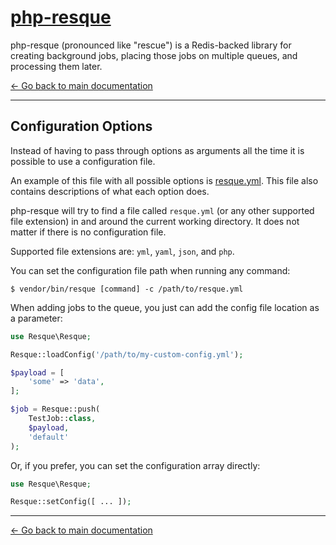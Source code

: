 # [php-resque](https://github.com/mjphaynes/php-resque)

php-resque (pronounced like "rescue") is a Redis-backed library for creating
background jobs, placing those jobs on multiple queues, and processing them later.

[← Go back to main documentation](https://github.com/mjphaynes/php-resque)

---

## Configuration Options

Instead of having to pass through options as arguments all the time it is possible to use
a configuration file.

An example of this file with all possible options is [resque.yml](../resque.yml).
This file also contains descriptions of what each option does.

php-resque will try to find a file called `resque.yml` (or any other supported file extension) in and around the current working directory.
It does not matter if there is no configuration file.

Supported file extensions are: `yml`, `yaml`, `json`, and `php`.

You can set the configuration file path when running any command:

    $ vendor/bin/resque [command] -c /path/to/resque.yml

When adding jobs to the queue, you just can add the config file location as a parameter:

```php
use Resque\Resque;

Resque::loadConfig('/path/to/my-custom-config.yml');

$payload = [
    'some' => 'data',
];

$job = Resque::push(
    TestJob::class,
    $payload,
    'default'
);
```

Or, if you prefer, you can set the configuration array directly:

```php
use Resque\Resque;

Resque::setConfig([ ... ]);
```

---

[← Go back to main documentation](https://github.com/mjphaynes/php-resque)

